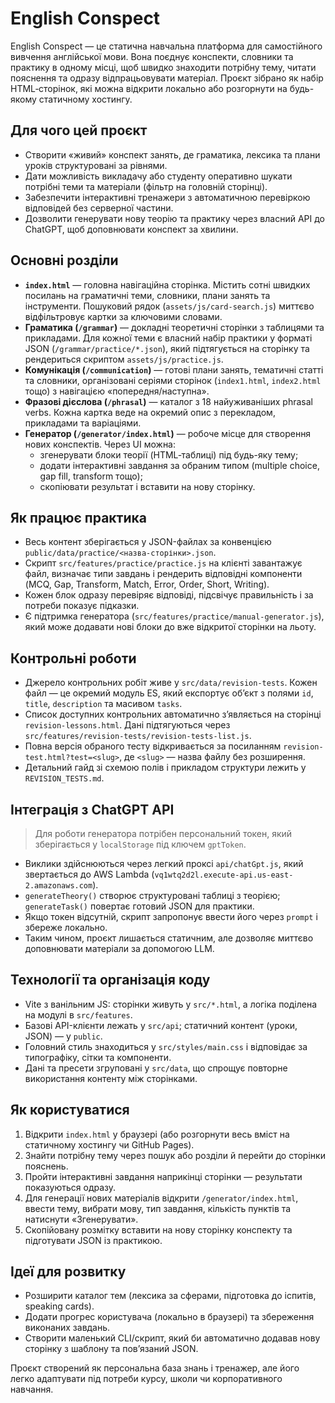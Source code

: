 # English Conspect

English Conspect — це статична навчальна платформа для самостійного вивчення
англійської мови. Вона поєднує конспекти, словники та практику в одному місці,
щоб швидко знаходити потрібну тему, читати пояснення та одразу відпрацьовувати
матеріал. Проєкт зібрано як набір HTML‑сторінок, які можна відкрити локально або
розгорнути на будь-якому статичному хостингу.

## Для чого цей проєкт

- Створити «живий» конспект занять, де граматика, лексика та плани уроків
  структуровані за рівнями.
- Дати можливість викладачу або студенту оперативно шукати потрібні теми та
  матеріали (фільтр на головній сторінці).
- Забезпечити інтерактивні тренажери з автоматичною перевіркою відповідей без
  серверної частини.
- Дозволити генерувати нову теорію та практику через власний API до ChatGPT, щоб
  доповнювати конспект за хвилини.

## Основні розділи

- **`index.html`** — головна навігаційна сторінка. Містить сотні швидких
  посилань на граматичні теми, словники, плани занять та інструменти. Пошуковий
  рядок (`assets/js/card-search.js`) миттєво відфільтровує картки за ключовими
  словами.
- **Граматика (`/grammar`)** — докладні теоретичні сторінки з таблицями та
  прикладами. Для кожної теми є власний набір практики у форматі JSON
  (`/grammar/practice/*.json`), який підтягується на сторінку та рендериться
  скриптом `assets/js/practice.js`.
- **Комунікація (`/communication`)** — готові плани занять, тематичні статті та
  словники, організовані серіями сторінок (`index1.html`, `index2.html` тощо) з
  навігацією «попередня/наступна».
- **Фразові дієслова (`/phrasal`)** — каталог з 18 найуживаніших phrasal verbs.
  Кожна картка веде на окремий опис з перекладом, прикладами та варіаціями.
- **Генератор (`/generator/index.html`)** — робоче місце для створення нових
  конспектів. Через UI можна:
  - згенерувати блоки теорії (HTML‑таблиці) під будь-яку тему;
  - додати інтерактивні завдання за обраним типом (multiple choice, gap fill,
    transform тощо);
  - скопіювати результат і вставити на нову сторінку.

## Як працює практика

- Весь контент зберігається у JSON-файлах за конвенцією
  `public/data/practice/<назва-сторінки>.json`.
- Скрипт `src/features/practice/practice.js` на клієнті завантажує файл, визначає типи
  завдань і рендерить відповідні компоненти (MCQ, Gap, Transform, Match, Error,
  Order, Short, Writing).
- Кожен блок одразу перевіряє відповіді, підсвічує правильність і за потреби
  показує підказки.
- Є підтримка генератора (`src/features/practice/manual-generator.js`), який може додавати нові
  блоки до вже відкритої сторінки на льоту.

## Контрольні роботи

- Джерело контрольних робіт живе у `src/data/revision-tests`. Кожен файл — це
  окремий модуль ES, який експортує обʼєкт з полями `id`, `title`, `description`
  та масивом `tasks`.
- Список доступних контрольних автоматично зʼявляється на сторінці
  `revision-lessons.html`. Дані підтягуються через `src/features/revision-tests/revision-tests-list.js`.
- Повна версія обраного тесту відкривається за посиланням
  `revision-test.html?test=<slug>`, де `<slug>` — назва файлу без розширення.
- Детальний гайд зі схемою полів і прикладом структури лежить у
  `REVISION_TESTS.md`.

## Інтеграція з ChatGPT API

> Для роботи генератора потрібен персональний токен, який зберігається у
> `localStorage` під ключем `gptToken`.

- Виклики здійснюються через легкий проксі `api/chatGpt.js`, який звертається до
  AWS Lambda (`vq1wtq2d2l.execute-api.us-east-2.amazonaws.com`).
- `generateTheory()` створює структуровані таблиці з теорією; `generateTask()`
  повертає готовий JSON для практики.
- Якщо токен відсутній, скрипт запропонує ввести його через `prompt` і збереже
  локально.
- Таким чином, проєкт лишається статичним, але дозволяє миттєво доповнювати
  матеріали за допомогою LLM.

## Технології та організація коду

- Vite з ванільним JS: сторінки живуть у `src/*.html`, а логіка поділена на
  модулі в `src/features`.
- Базові API-клієнти лежать у `src/api`; статичний контент (уроки, JSON) —
  у `public`.
- Головний стиль знаходиться у `src/styles/main.css` і відповідає за
  типографіку, сітки та компоненти.
- Дані та пресети згруповані у `src/data`, що спрощує повторне використання
  контенту між сторінками.

## Як користуватися

1. Відкрити `index.html` у браузері (або розгорнути весь вміст на статичному
   хостингу чи GitHub Pages).
2. Знайти потрібну тему через пошук або розділи й перейти до сторінки пояснень.
3. Пройти інтерактивні завдання наприкінці сторінки — результати показуються
   одразу.
4. Для генерації нових матеріалів відкрити `/generator/index.html`, ввести тему,
   вибрати мову, тип завдання, кількість пунктів та натиснути «Згенерувати».
5. Скопійовану розмітку вставити на нову сторінку конспекту та підготувати JSON
   із практикою.

## Ідеї для розвитку

- Розширити каталог тем (лексика за сферами, підготовка до іспитів, speaking
  cards).
- Додати прогрес користувача (локально в браузері) та збереження виконаних
  завдань.
- Створити маленький CLI/скрипт, який би автоматично додавав нову сторінку з
  шаблону та повʼязаний JSON.

Проєкт створений як персональна база знань і тренажер, але його легко адаптувати
під потреби курсу, школи чи корпоративного навчання.
